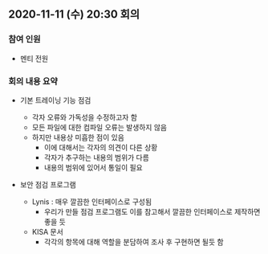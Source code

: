 ## 2020-11-11 (수) 20:30 회의

### 참여 인원
- 멘티 전원

### 회의 내용 요약
- 기본 트레이닝 기능 점검
  - 각자 오류와 가독성을 수정하고자 함
  - 모든 파일에 대한 컴파일 오류는 발생하지 않음
  - 하지만 내용상 미흡한 점이 있음
    - 이에 대해서는 각자의 의견이 다른 상황
    - 각자가 추구하는 내용의 범위가 다름
    - 내용의 범위에 있어서 통일이 필요
    
- 보안 점검 프로그램
  - Lynis : 매우 깔끔한 인터페이스로 구성됨
    - 우리가 만들 점검 프로그램도 이를 참고해서 깔끔한 인터페이스로 제작하면 좋을 듯
  - KISA 문서
    - 각각의 항목에 대해 역할을 분담하여 조사 후 구현하면 될듯 함
